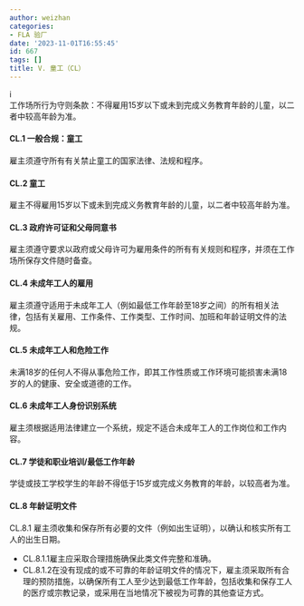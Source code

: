 ```yaml
---
author: weizhan
categories:
- FLA 验厂
date: '2023-11-01T16:55:45'
id: 667
tags: []
title: V. 童工（CL）
---
```


i  
工作场所行为守则条款：不得雇用15岁以下或未到完成义务教育年龄的儿童，以二者中较高年龄为准。

#### CL.1 一般合规：童工

雇主须遵守所有有关禁止童工的国家法律、法规和程序。

#### CL.2 童工

雇主不得雇用15岁以下或未到完成义务教育年龄的儿童，以二者中较高年龄为准。

#### CL.3 政府许可证和父母同意书

雇主须遵守要求以政府或父母许可为雇用条件的所有有关规则和程序，并须在工作场所保存文件随时备查。

#### CL.4 未成年工人的雇用

雇主须遵守适用于未成年工人（例如最低工作年龄至18岁之间）的所有相关法律，包括有关雇用、工作条件、工作类型、工作时间、加班和年龄证明文件的法规。

#### CL.5 未成年工人和危险工作

未满18岁的任何人不得从事危险工作，即其工作性质或工作环境可能损害未满18岁的人的健康、安全或道德的工作。

#### CL.6 未成年工人身份识别系统

雇主须根据适用法律建立一个系统，规定不适合未成年工人的工作岗位和工作内容。

#### CL.7 学徒和职业培训/最低工作年龄

学徒或技工学校学生的年龄不得低于15岁或完成义务教育的年龄，以较高者为准。

#### CL.8 年龄证明文件

CL.8.1 雇主须收集和保存所有必要的文件（例如出生证明），以确认和核实所有工人的出生日期。

  * CL.8.1.1雇主应采取合理措施确保此类文件完整和准确。
  * CL.8.1.2在没有现成的或不可靠的年龄证明文件的情况下，雇主须采取所有合理的预防措施，以确保所有工人至少达到最低工作年龄，包括收集和保存工人的医疗或宗教记录，或采用在当地情况下被视为可靠的其他查证方式。

